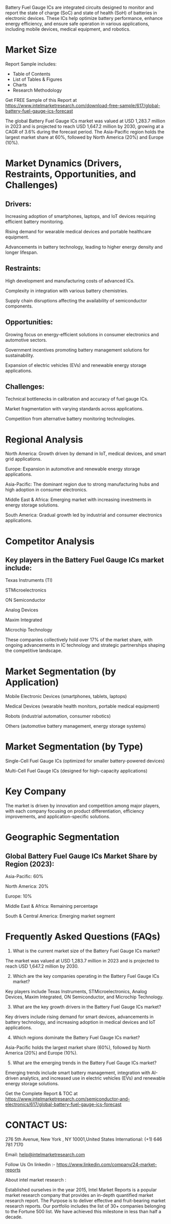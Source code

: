 Battery Fuel Gauge ICs are integrated circuits designed to monitor and report the state of charge (SoC) and state of health (SoH) of batteries in electronic devices. These ICs help optimize battery performance, enhance energy efficiency, and ensure safe operation in various applications, including mobile devices, medical equipment, and robotics.

Market Size
=


Report Sample includes:
- Table of Contents
- List of Tables & Figures
- Charts
- Research Methodology

Get FREE Sample of this Report at https://www.intelmarketresearch.com/download-free-sample/617/global-battery-fuel-gauge-ics-forecast


The global Battery Fuel Gauge ICs market was valued at USD 1,283.7 million in 2023 and is projected to reach USD 1,647.2 million by 2030, growing at a CAGR of 3.6% during the forecast period. The Asia-Pacific region holds the largest market share at 60%, followed by North America (20%) and Europe (10%).


Market Dynamics (Drivers, Restraints, Opportunities, and Challenges)
=

Drivers:
-


Increasing adoption of smartphones, laptops, and IoT devices requiring efficient battery monitoring.


Rising demand for wearable medical devices and portable healthcare equipment.


Advancements in battery technology, leading to higher energy density and longer lifespan.






Restraints:
-


High development and manufacturing costs of advanced ICs.


Complexity in integration with various battery chemistries.


Supply chain disruptions affecting the availability of semiconductor components.




Opportunities:
-


Growing focus on energy-efficient solutions in consumer electronics and automotive sectors.


Government incentives promoting battery management solutions for sustainability.


Expansion of electric vehicles (EVs) and renewable energy storage applications.




Challenges:
-


Technical bottlenecks in calibration and accuracy of fuel gauge ICs.


Market fragmentation with varying standards across applications.


Competition from alternative battery monitoring technologies.




Regional Analysis
=


North America: Growth driven by demand in IoT, medical devices, and smart grid applications.


Europe: Expansion in automotive and renewable energy storage applications.


Asia-Pacific: The dominant region due to strong manufacturing hubs and high adoption in consumer electronics.


Middle East & Africa: Emerging market with increasing investments in energy storage solutions.


South America: Gradual growth led by industrial and consumer electronics applications.




Competitor Analysis
=


Key players in the Battery Fuel Gauge ICs market include:
-


Texas Instruments (TI)


STMicroelectronics


ON Semiconductor


Analog Devices


Maxim Integrated




Microchip Technology




These companies collectively hold over 17% of the market share, with ongoing advancements in IC technology and strategic partnerships shaping the competitive landscape.



Market Segmentation (by Application)
=


Mobile Electronic Devices (smartphones, tablets, laptops)


Medical Devices (wearable health monitors, portable medical equipment)


Robots (industrial automation, consumer robotics)


Others (automotive battery management, energy storage systems)




Market Segmentation (by Type)
=


Single-Cell Fuel Gauge ICs (optimized for smaller battery-powered devices)


Multi-Cell Fuel Gauge ICs (designed for high-capacity applications)



Key Company
=


The market is driven by innovation and competition among major players, with each company focusing on product differentiation, efficiency improvements, and application-specific solutions.



Geographic Segmentation
=

Global Battery Fuel Gauge ICs Market Share by Region (2023):
-


Asia-Pacific: 60%


North America: 20%


Europe: 10%


Middle East & Africa: Remaining percentage


South & Central America: Emerging market segment




Frequently Asked Questions (FAQs)
=

1. What is the current market size of the Battery Fuel Gauge ICs market?

The market was valued at USD 1,283.7 million in 2023 and is projected to reach USD 1,647.2 million by 2030.



2. Which are the key companies operating in the Battery Fuel Gauge ICs market?

Key players include Texas Instruments, STMicroelectronics, Analog Devices, Maxim Integrated, ON Semiconductor, and Microchip Technology.



3. What are the key growth drivers in the Battery Fuel Gauge ICs market?

Key drivers include rising demand for smart devices, advancements in battery technology, and increasing adoption in medical devices and IoT applications.



4. Which regions dominate the Battery Fuel Gauge ICs market?

Asia-Pacific holds the largest market share (60%), followed by North America (20%) and Europe (10%).



5. What are the emerging trends in the Battery Fuel Gauge ICs market?

Emerging trends include smart battery management, integration with AI-driven analytics, and increased use in electric vehicles (EVs) and renewable energy storage solutions.



Get the Complete Report & TOC at https://www.intelmarketresearch.com/semiconductor-and-electronics/617/global-battery-fuel-gauge-ics-forecast


CONTACT US:
=

276 5th Avenue, New York , NY 10001,United States
International: (+1) 646 781 7170

Email: help@intelmarketresearch.com

Follow Us On linkedin :- https://www.linkedin.com/company/24-market-reports



About intel market research :


Established ourselves in the year 2015, Intel Market Reports is a popular market research company that provides an in-depth quantified market research report. The Purpose is to deliver effective and fruit-bearing market research reports. Our portfolio includes the list of 30+ companies belonging to the Fortune 500 list. We have achieved this milestone in less than half a decade.
